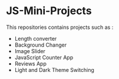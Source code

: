 # JS-Mini-Projects
This repositories contains projects such as :
- Length converter
- Background Changer
- Image Slider
- JavaScript Counter App
- Reviews App
- Light and Dark Theme Switching
